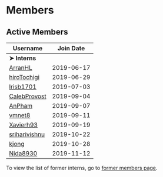 # Members

## Active Members

|**Username**|**Join Date**|
|------------|-------------|
|**➤ Interns**||
|[ArranHL](profiles/ArranHL.md)|2019-06-17|
|[hiroTochigi](profiles/hiroTochigi.md)|2019-06-29|
|[Irisb1701](profiles/irisb1701.md)|2019-07-03|
|[CalebProvost](profiles/CalebProvost.md)|2019-09-04|
|[AnPham](profiles/phamduchongan93.md)|2019-09-07|
|[vmnet8](profiles/vmnet8.md)|2019-09-11|
|[Xavierh93](profiles/Xavierh93.md)|2019-09-19|
|[sriharivishnu](profiles/sriharivishnu.md)|2019-10-22|
|[kjong](profiles/kjong.md)|2019-10-28|
|[Nida8930](profiles/Nida8930.md)|2019-11-12|

To view the list of former interns, go to [former members page](retiredinterns.md).
